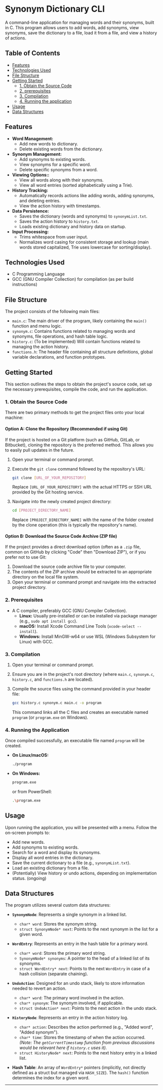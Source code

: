 # Synonym Dictionary CLI

A command-line application for managing words and their synonyms, built in C. This program allows users to add words, add synonyms, view synonyms, save the dictionary to a file, load it from a file, and view a history of actions.

## Table of Contents

* [Features](#features)
* [Technologies Used](#technologies-used)
* [File Structure](#file-structure)
* [Getting Started](#getting-started)
  * [1. Obtain the Source Code](#1-obtain-the-source-code)
  * [2. prerequisites](#2-prerequisites)
  * [3. Compilation](#3-compilation)
  * [4. Running the application](#4-running-the-application)
* [Usage](#usage)
* [Data Structures](#data-structures)

## Features

* **Word Management:**
  * Add new words to dictionary.
  * Delete existing words from the dictionary.
* **Synonym Management:**
  * Add synonyms to existing words.
  * View synonyms for a specific word.
  * Delete specific synonyms from a word.
* **Viewing Options::**
  * View all words along with their synonyms.
  * View all word entries (sorted alphabetically using a Trie).
* **History Tracking:**
  * Automatically records actions like adding words, adding synonyms, and deleting entries.
  * View the action history with timestamps.
* **Data Persistence:**
  * Saves the dictionary (words and synonyms) to `synonymList.txt`.
  * Saves the action history to `history.txt`.
  * Loads existing dictionary and history data on startup.
* **Input Processing:**
  * Trims whitespace from user input.
  * Normalizes word casing for consistent storage and lookup (main words stored capitalized, Trie uses lowercase for sorting/display).

## Technologies Used

* C Programming Language
* GCC (GNU Compiler Collection) for compilation (as per build instructions)

## File Structure

The project consists of the following main files:

* `main.c`: The main driver of the program, likely containing the `main()` function and menu logic.
* `synonym.c`: Contains functions related to managing words and synonyms, file operations, and hash table logic.
* `history.c`: (To be implemented) Will contain functions related to managing the action history.
* `functions.h`: The header file containing all structure definitions, global variable declarations, and function prototypes.

## Getting Started

This section outlines the steps to obtain the project's source code, set up the necessary prerequisites, compile the code, and run the application.

### 1. Obtain the Source Code

There are two primary methods to get the project files onto your local machine:

#### Option A: Clone the Repository (Recommended if using Git)

   If the project is hosted on a Git platform (such as GitHub, GitLab, or Bitbucket), cloning the repository is the preferred method. This allows you to easily pull updates in the future.

   1. Open your terminal or command prompt.
   2. Execute the `git clone` command followed by the repository's URL:

      ```bash
      git clone [URL_OF_YOUR_REPOSITORY]
      ```

      Replace `[URL_OF_YOUR_REPOSITORY]` with the actual HTTPS or SSH URL provided by the Git hosting service.
   3. Navigate into the newly created project directory:

      ```bash
      cd [PROJECT_DIRECTORY_NAME]
      ```

      Replace `[PROJECT_DIRECTORY_NAME]` with the name of the folder created by the clone operation (this is typically the repository's name).

#### Option B: Download the Source Code Archive (ZIP file)

   If the project provides a direct download option (often as a `.zip` file, common on GitHub by clicking "Code" then "Download ZIP"), or if you prefer not to use Git:

   1. Download the source code archive file to your computer.
   2. The contents of the ZIP archive should be extracted to an appropriate directory on the local file system.
   3. Open your terminal or command prompt and navigate into the extracted project directory.

### 2. Prerequisites

* A C compiler, preferably GCC (GNU Compiler Collection).
  * **Linux:** Usually pre-installed or can be installed via package manager (e.g., `sudo apt install gcc`).
  * **macOS:** Install Xcode Command Line Tools (`xcode-select --install`).
  * **Windows:** Install MinGW-w64 or use WSL (Windows Subsystem for Linux) with GCC.

### 3. Compilation

1. Open your terminal or command prompt.
2. Ensure you are in the project's root directory (where `main.c`, `synonym.c`, `history.c`, and `functions.h` are located).
3. Compile the source files using the command provided in your header file:

    ```bash
    gcc history.c synonym.c main.c -o program
    ```

    This command links all the C files and creates an executable named `program` (or `program.exe` on Windows).

### 4. Running the Application

Once compiled successfully, an executable file named `program` will be created.

* **On Linux/macOS:**

    ```bash
    ./program
    ```

* **On Windows:**

    ```bash
    program.exe
    ```

    or from PowerShell:

    ```bash
    .\program.exe
    ```

## Usage

Upon running the application, you will be presented with a menu. Follow the on-screen prompts to:

* Add new words.
* Add synonyms to existing words.
* Search for a word and display its synonyms.
* Display all word entries in the dictionary.
* Save the current dictionary to a file (e.g., `synonymList.txt`).
* Load an existing dictionary from a file.
* (Potentially) View history or undo actions, depending on implementation status. (ongoing)

## Data Structures

The program utilizes several custom data structures:

* **`SynonymNode`**: Represents a single synonym in a linked list.
  * `char* word`: Stores the synonym string.
  * `struct SynonymNode* next`: Points to the next synonym in the list for a given word.

* **`WordEntry`**: Represents an entry in the hash table for a primary word.
  * `char* word`: Stores the primary word string.
  * `SynonymNode* synonyms`: A pointer to the head of a linked list of its synonyms.
  * `struct WordEntry* next`: Points to the next `WordEntry` in case of a hash collision (separate chaining).

* **`UndoAction`**: Designed for an undo stack, likely to store information needed to revert an action.
  * `char* word`: The primary word involved in the action.
  * `char* synonym`: The synonym involved, if applicable.
  * `struct UndoAction* next`: Points to the next action in the undo stack.

* **`HistoryNode`**: Represents an entry in the action history log.
  * `char* action`: Describes the action performed (e.g., "Added word", "Added synonym").
  * `char* time`: Stores the timestamp of when the action occurred. *(Note: The `getCurrentTimestamp` function from previous discussions would be relevant here if `history.c` uses it).*
  * `struct HistoryNode* next`: Points to the next history entry in a linked list.

* **Hash Table**: An array of `WordEntry*` pointers (implicitly, not directly defined as a struct but managed via `HASH_SIZE`). The `hash()` function determines the index for a given word.

---
